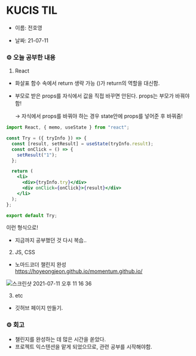 # KUCIS TIL

- 이름: 전호영

- 날짜: 21-07-11

### ⚙️ 오늘 공부한 내용

1. React

- 화살표 함수 속에서 return 생략 가능 ()가 return의 역할을 대신함.
- 부모로 받은 props를 자식에서 값을 직접 바꾸면 안된다. props는 부모가 바꿔야함!

  → 자식에서 props를 바꿔야 하는 경우 state안에 props를 넣어준 후 바꿔줌!

```jsx
import React, { memo, useState } from "react";

const Try = ({ tryInfo }) => {
  const [result, setResult] = useState(tryInfo.result);
  const onClick = () => {
    setResult("1");
  };

  return (
    <li>
      <div>{tryInfo.try}</div>
      <div onClick={onClick}>{result}</div>
    </li>
  );
};

export default Try;
```

이런 형식으로!

- 지금까지 공부했던 것 다시 복습..

2. JS, CSS

- 노마드코더 챌린지 완성
  https://hoyeongjeon.github.io/momentum.github.io/

![스크린샷 2021-07-11 오후 11 16 36](https://user-images.githubusercontent.com/78394999/125198740-23e74000-e29e-11eb-9e18-0383a462ceea.png)

3. etc

- 깃허브 페이지 만들기.

### ⚙️ 회고

- 챌린지를 완성하는 데 많은 시간을 쏟았다.
- 프로젝트 익스텐션을 맡게 되었으므로, 관련 공부를 시작해야함.
